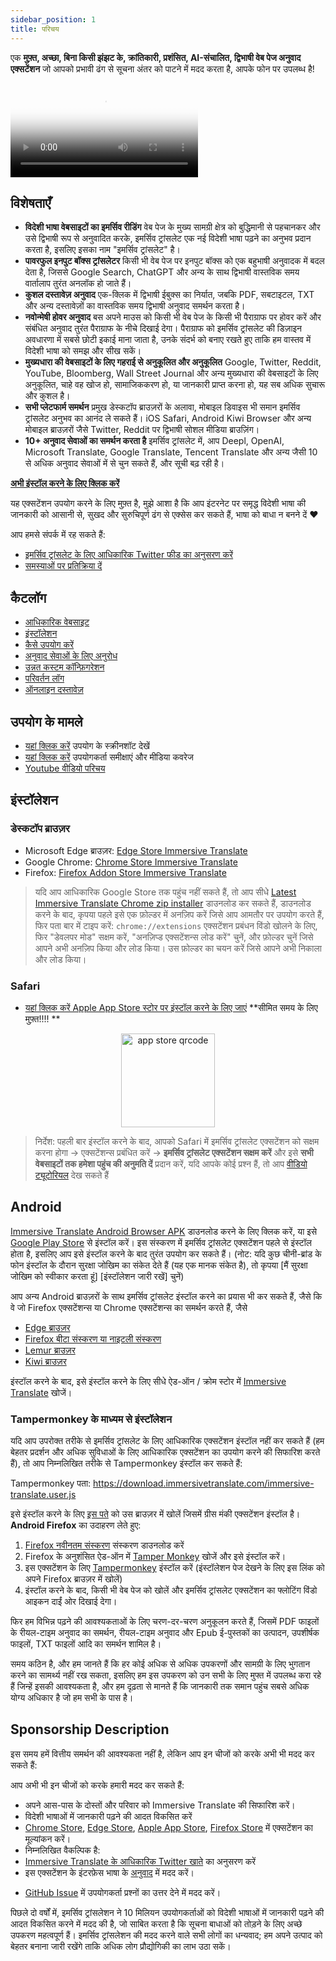 ```yaml
---
sidebar_position: 1
title: परिचय
---
```


एक **मुफ़्त, अच्छा, बिना किसी झंझट के, क्रांतिकारी, प्रशंसित, AI-संचालित, द्विभाषी वेब पेज अनुवाद एक्सटेंशन** जो आपको प्रभावी ढंग से सूचना अंतर को पाटने में मदद करता है, आपके फोन पर उपलब्ध है!

<video
  controls
  poster="https://immersivetranslate.com/assets/price/video-poster-en.png"
  src="https://s.immersivetranslate.com/assets/uploads/en-kefVSe.mp4"
/>

## विशेषताएँ

- **विदेशी भाषा वेबसाइटों का इमर्सिव रीडिंग** वेब पेज के मुख्य सामग्री क्षेत्र को बुद्धिमानी से पहचानकर और उसे द्विभाषी रूप से अनुवादित करके, इमर्सिव ट्रांसलेट एक नई विदेशी भाषा पढ़ने का अनुभव प्रदान करता है, इसलिए इसका नाम "इमर्सिव ट्रांसलेट" है।
- **पावरफुल इनपुट बॉक्स ट्रांसलेटर** किसी भी वेब पेज पर इनपुट बॉक्स को एक बहुभाषी अनुवादक में बदल देता है, जिससे Google Search, ChatGPT और अन्य के साथ द्विभाषी वास्तविक समय वार्तालाप तुरंत अनलॉक हो जाते हैं।
- **कुशल दस्तावेज़ अनुवाद** एक-क्लिक में द्विभाषी ईबुक्स का निर्यात, जबकि PDF, सबटाइटल, TXT और अन्य दस्तावेज़ों का वास्तविक समय द्विभाषी अनुवाद समर्थन करता है।
- **नवोन्मेषी होवर अनुवाद** बस अपने माउस को किसी भी वेब पेज के किसी भी पैराग्राफ पर होवर करें और संबंधित अनुवाद तुरंत पैराग्राफ के नीचे दिखाई देगा। पैराग्राफ को इमर्सिव ट्रांसलेट की डिज़ाइन अवधारणा में सबसे छोटी इकाई माना जाता है, उनके संदर्भ को बनाए रखते हुए ताकि हम वास्तव में विदेशी भाषा को समझ और सीख सकें।
- **मुख्यधारा की वेबसाइटों के लिए गहराई से अनुकूलित और अनुकूलित** Google, Twitter, Reddit, YouTube, Bloomberg, Wall Street Journal और अन्य मुख्यधारा की वेबसाइटों के लिए अनुकूलित, चाहे वह खोज हो, सामाजिककरण हो, या जानकारी प्राप्त करना हो, यह सब अधिक सुचारू और कुशल है।
- **सभी प्लेटफार्म समर्थन** प्रमुख डेस्कटॉप ब्राउज़रों के अलावा, मोबाइल डिवाइस भी समान इमर्सिव ट्रांसलेट अनुभव का आनंद ले सकते हैं। iOS Safari, Android Kiwi Browser और अन्य मोबाइल ब्राउज़रों जैसे Twitter, Reddit पर द्विभाषी सोशल मीडिया ब्राउज़िंग।
- **10+ अनुवाद सेवाओं का समर्थन करता है** इमर्सिव ट्रांसलेट में, आप Deepl, OpenAI, Microsoft Translate, Google Translate, Tencent Translate और अन्य जैसी 10 से अधिक अनुवाद सेवाओं में से चुन सकते हैं, और सूची बढ़ रही है।

[**अभी इंस्टॉल करने के लिए क्लिक करें**](/docs/installation/)

यह एक्सटेंशन उपयोग करने के लिए मुफ़्त है, मुझे आशा है कि आप इंटरनेट पर समृद्ध विदेशी भाषा की जानकारी को आसानी से, सुखद और सुरुचिपूर्ण ढंग से एक्सेस कर सकते हैं, भाषा को बाधा न बनने दें ❤️

आप हमसे संपर्क में रह सकते हैं:

<!-- - [ईमेल द्वारा इमर्सिव ट्रांसलेट की सदस्यता लें](https://immersivetranslate.substack.com/) समय पर नवीनतम अपडेट और (लाभ) प्राप्त करें। -->

- [इमर्सिव ट्रांसलेट के लिए आधिकारिक Twitter फीड का अनुसरण करें](https://twitter.com/immersivetrans)
  <!-- - [Telegram चैनल का अनुसरण करें](https://t.me/immersivetranslate) नवीनतम समाचार प्राप्त करें! -->
  <!-- - [Telegram समूह में शामिल हों](https://t.me/+rq848Z09nehlOTgx) विशेषताओं के बारे में चर्चाओं में भाग लेने के लिए। -->
- [समस्याओं पर प्रतिक्रिया दें](https://github.com/immersive-translate/immersive-translate/issues/)

## कैटलॉग

- [आधिकारिक वेबसाइट](https://immersivetranslate.com/en/?force=1)
- [इंस्टॉलेशन](/docs/installation/)
- [कैसे उपयोग करें](/docs/usage/)
- [अनुवाद सेवाओं के लिए अनुरोध](/docs/services/)
- [उन्नत कस्टम कॉन्फ़िगरेशन](/docs/advanced/)
- [परिवर्तन लॉग](/docs/CHANGELOG/)
- [ऑनलाइन दस्तावेज़](/docs/)

## उपयोग के मामले

<!-- - [उपयोगकर्ता शियाओ झांग के इमर्सिव ट्रांसलेट का एक महीने तक उपयोग करने के बाद हुए परिवर्तनों के बारे में जानें](#user-xiao-zhangs-story) -->

- [यहां क्लिक करें](/docs/usecase/) उपयोग के स्क्रीनशॉट देखें
- [यहां क्लिक करें](/docs/review/) उपयोगकर्ता समीक्षाएं और मीडिया कवरेज
- [Youtube वीडियो परिचय](https://www.youtube.com/watch?v=SHznc5kQCM4&ab_channel=ImmersiveTranslate)

## इंस्टॉलेशन

### डेस्कटॉप ब्राउज़र

- Microsoft Edge ब्राउज़र: [Edge Store Immersive Translate](https://microsoftedge.microsoft.com/addons/detail/amkbmndfnliijdhojkpoglbnaaahippg)
- Google Chrome: [Chrome Store Immersive Translate](https://chrome.google.com/webstore/detail/immersive-translate/bpoadfkcbjbfhfodiogcnhhhpibjhbnh)
- Firefox: [Firefox Addon Store Immersive Translate](https://addons.mozilla.org/firefox/addon/immersive-translate/)

> यदि आप आधिकारिक Google Store तक पहुंच नहीं सकते हैं, तो आप सीधे [Latest Immersive Translate Chrome zip installer](https://download.immersivetranslate.com/latest/chrome-immersive-translate.zip) डाउनलोड कर सकते हैं, डाउनलोड करने के बाद, कृपया पहले इसे एक फ़ोल्डर में अनज़िप करें जिसे आप आमतौर पर उपयोग करते हैं, फिर पता बार में टाइप करें: `chrome://extensions` एक्सटेंशन प्रबंधन विंडो खोलने के लिए, फिर "डेवलपर मोड" सक्षम करें, "अनज़िप्ड एक्सटेंशन्स लोड करें" चुनें, और फ़ोल्डर चुनें जिसे आपने अभी अनज़िप किया और लोड किया। उस फ़ोल्डर का चयन करें जिसे आपने अभी निकाला और लोड किया।

### Safari

- [यहां क्लिक करें Apple App Store स्टोर पर इंस्टॉल करने के लिए जाएं](https://apps.apple.com/app/immersive-translate/id6447957425) \*\*सीमित समय के लिए मुफ़्त!!!! \*\*

<div align="center">
<img src="https://s.immersivetranslate.com/static/official-static/assets/immersive-app-store.png" width="150" alt="app store qrcode" />
</div>

> निर्देश: पहली बार इंस्टॉल करने के बाद, आपको Safari में इमर्सिव ट्रांसलेट एक्सटेंशन को सक्षम करना होगा -> एक्सटेंशन्स प्रबंधित करें -> **इमर्सिव ट्रांसलेट एक्सटेंशन सक्षम करें** और इसे **सभी वेबसाइटों तक हमेशा पहुंच की अनुमति दें** प्रदान करें, यदि आपके कोई प्रश्न हैं, तो आप [वीडियो ट्यूटोरियल](https://s.immersivetranslate.com/videos/ios_safari_turorial_en.mp4) देख सकते हैं

## Android

[Immersive Translate Android Browser APK](https://immersivetranslate.com/android/) डाउनलोड करने के लिए क्लिक करें, या इसे [Google Play Store](https://play.google.com/store/apps/details?id=com.immersivetranslate.browser&utm_campaign=official) से इंस्टॉल करें। इस संस्करण में इमर्सिव ट्रांसलेट एक्सटेंशन पहले से इंस्टॉल होता है, इसलिए आप इसे इंस्टॉल करने के बाद तुरंत उपयोग कर सकते हैं। (नोट: यदि कुछ चीनी-ब्रांड के फोन इंस्टॉल के दौरान सुरक्षा जोखिम का संकेत देते हैं (यह एक मानक संकेत है), तो कृपया [मैं सुरक्षा जोखिम को स्वीकार करता हूं] [इंस्टॉलेशन जारी रखें] चुनें)

आप अन्य Android ब्राउज़रों के साथ इमर्सिव ट्रांसलेट इंस्टॉल करने का प्रयास भी कर सकते हैं, जैसे कि वे जो Firefox एक्सटेंशन्स या Chrome एक्सटेंशन्स का समर्थन करते हैं, जैसे

- [Edge ब्राउज़र](https://www.microsoft.com/edge/emmx/immersivetranslatecollaboration)
- [Firefox बीटा संस्करण या नाइटली संस्करण](https://www.mozilla.org/firefox/channel/android/)
- [Lemur ब्राउज़र](https://lemurbrowser.com/)
- [Kiwi ब्राउज़र](https://kiwibrowser.com/)

इंस्टॉल करने के बाद, इसे इंस्टॉल करने के लिए सीधे ऐड-ऑन / क्रोम स्टोर में [Immersive Translate](https://chrome.google.com/webstore/detail/immersive-translate/bpoadfkcbjbfhfodiogcnhhhpibjhbnh) खोजें।

### Tampermonkey के माध्यम से इंस्टॉलेशन

यदि आप उपरोक्त तरीके से इमर्सिव ट्रांसलेट के लिए आधिकारिक एक्सटेंशन इंस्टॉल नहीं कर सकते हैं (हम बेहतर प्रदर्शन और अधिक सुविधाओं के लिए आधिकारिक एक्सटेंशन का उपयोग करने की सिफारिश करते हैं), तो आप निम्नलिखित तरीके से Tampermonkey इंस्टॉल कर सकते हैं:

Tampermonkey पता: https://download.immersivetranslate.com/immersive-translate.user.js

इसे इंस्टॉल करने के लिए [इस पते](https://download.immersivetranslate.com/immersive-translate.user.js) को उस ब्राउज़र में खोलें जिसमें ग्रीस मंकी एक्सटेंशन इंस्टॉल है। **Android Firefox** का उदाहरण लेते हुए:

1. [Firefox नवीनतम संस्करण](https://www.mozilla.org/firefox/browsers/mobile/android/) संस्करण डाउनलोड करें
2. Firefox के अनुशंसित ऐड-ऑन में [Tamper Monkey](https://www.tampermonkey.net/) खोजें और इसे इंस्टॉल करें।
3. इस एक्सटेंशन के लिए [Tampermonkey](https://download.immersivetranslate.com/immersive-translate.user.js) इंस्टॉल करें (इंस्टॉलेशन पेज देखने के लिए इस लिंक को अपने Firefox ब्राउज़र में खोलें)
4. इंस्टॉल करने के बाद, किसी भी वेब पेज को खोलें और इमर्सिव ट्रांसलेट एक्सटेंशन का फ्लोटिंग विंडो आइकन दाईं ओर दिखाई देगा।

फिर हम विभिन्न पढ़ने की आवश्यकताओं के लिए चरण-दर-चरण अनुकूलन करते हैं, जिसमें PDF फाइलों के रीयल-टाइम अनुवाद का समर्थन, रीयल-टाइम अनुवाद और Epub ई-पुस्तकों का उत्पादन, उपशीर्षक फाइलों, TXT फाइलों आदि का समर्थन शामिल है।

समय कठिन है, और हम जानते हैं कि हर कोई अधिक से अधिक उपकरणों और सामग्री के लिए भुगतान करने का सामर्थ्य नहीं रख सकता, इसलिए हम इस उपकरण को उन सभी के लिए मुफ्त में उपलब्ध करा रहे हैं जिन्हें इसकी आवश्यकता है, और हम दृढ़ता से मानते हैं कि जानकारी तक समान पहुंच सबसे अधिक योग्य अधिकार है जो हम सभी के पास है।

## Sponsorship Description

इस समय हमें वित्तीय समर्थन की आवश्यकता नहीं है, लेकिन आप इन चीजों को करके अभी भी मदद कर सकते हैं:

आप अभी भी इन चीजों को करके हमारी मदद कर सकते हैं:

- अपने आस-पास के दोस्तों और परिवार को Immersive Translate की सिफारिश करें।
- विदेशी भाषाओं में जानकारी पढ़ने की आदत विकसित करें
- [Chrome Store](https://chrome.google.com/webstore/detail/immersive-translate/bpoadfkcbjbfhfodiogcnhhhpibjhbnh), [Edge Store](https://microsoftedge.microsoft.com/addons/detail/immersive-translate-web-/amkbmndfnliijdhojkpoglbnaaahippg), [Apple App Store](https://apps.apple.com/app/id6447957425), [Firefox Store](https://addons.mozilla.org/firefox/addon/immersive-translate/) में एक्सटेंशन का मूल्यांकन करें।
- निम्नलिखित वैकल्पिक है:
  <!-- - [the official Immersive Translate email](https://immersivetranslate.substack.com/) की सदस्यता लें -->
  <!-- - [Telegram channel](https://t.me/immersivetranslate) से जुड़ें -->
- [Immersive Translate के आधिकारिक Twitter खाते](https://twitter.com/immersivetrans) का अनुसरण करें
- इस एक्सटेंशन के इंटरफ़ेस भाषा के [अनुवाद](https://crowdin.com/project/immersive-translate) में मदद करें।
<!-- - [Telegram Groups](https://t.me/+rq848Z09nehlOTgx) में उपयोगकर्ता प्रश्नों का उत्तर देने में मदद करें। -->
- [GitHub Issue](https://github.com/immersive-translate/immersive-translate/issues) में उपयोगकर्ता प्रश्नों का उत्तर देने में मदद करें।

पिछले दो वर्षों में, इमर्सिव ट्रांसलेशन ने 10 मिलियन उपयोगकर्ताओं को विदेशी भाषाओं में जानकारी पढ़ने की आदत विकसित करने में मदद की है, जो साबित करता है कि सूचना बाधाओं को तोड़ने के लिए अच्छे उपकरण महत्वपूर्ण हैं। इमर्सिव ट्रांसलेशन की मदद करने वाले सभी लोगों का धन्यवाद; हम अपने उत्पाद को बेहतर बनाना जारी रखेंगे ताकि अधिक लोग प्रौद्योगिकी का लाभ उठा सकें।
